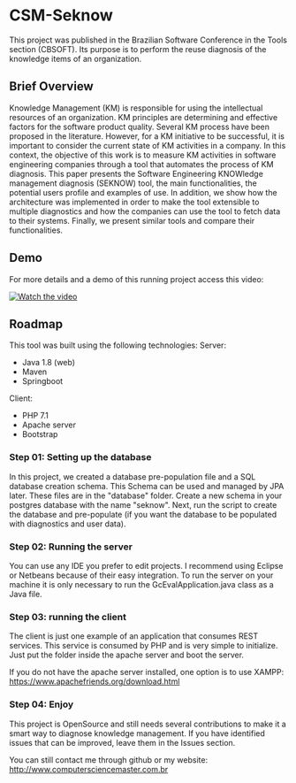 # CSM-Seknow
This project was published in the Brazilian Software Conference in the Tools section (CBSOFT). Its purpose is to perform the reuse diagnosis of the knowledge items of an organization.

## Brief Overview

Knowledge Management (KM) is responsible for using the intellectual resources of an organization. KM principles are determining and effective factors for the software product quality. Several KM process have been proposed in the literature. However, for a KM initiative to be successful, it is important to consider the current state of KM activities in a company. In this context, the objective of this work is to measure KM activities in software engineering companies through a tool that automates the process of KM diagnosis. This paper presents the Software Engineering KNOWledge management diagnosis (SEKNOW) tool, the main functionalities, the potential users profile and examples of use. In addition, we show how the architecture was implemented in order to make the tool extensible to multiple diagnostics and how the companies can use the tool to fetch data to their systems. Finally, we present similar tools and compare their functionalities.

## Demo

For more details and a demo of this running project access this video: 

[![Watch the video](https://i9.ytimg.com/vi_webp/ZXIFxySHDHo/mqdefault.webp?v=5f7e01ad&sqp=CIi0rYoG&rs=AOn4CLC2PhZGcdfcGaCa_JvUIJnhuBHxMw)](https://www.youtube.com/watch?v=yh_Ypdkq3pw)


## Roadmap

This tool was built using the following technologies:
Server:
* Java 1.8 (web)
* Maven
* Springboot

Client:

* PHP 7.1
* Apache server
* Bootstrap

### Step 01: Setting up the database 

In this project, we created a database pre-population file and a SQL database creation schema. This Schema can be used and managed by JPA later. These files are in the "database" folder. Create a new schema in your postgres database with the name "seknow". Next, run the script to create the database and pre-populate (if you want the database to be populated with diagnostics and user data).

### Step 02: Running the server

You can use any IDE you prefer to edit projects. I recommend using Eclipse or Netbeans because of their easy integration. To run the server on your machine it is only necessary to run the GcEvalApplication.java class as a Java file.

### Step 03: running the client

The client is just one example of an application that consumes REST services. This service is consumed by PHP and is very simple to initialize. Just put the folder inside the apache server and boot the server.

If you do not have the apache server installed, one option is to use XAMPP: https://www.apachefriends.org/download.html

### Step 04: Enjoy

This project is OpenSource and still needs several contributions to make it a smart way to diagnose knowledge management. If you have identified issues that can be improved, leave them in the Issues section.

You can still contact me through github or my website: http://www.computersciencemaster.com.br


